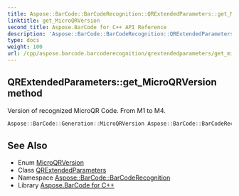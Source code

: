 ```yaml
---
title: Aspose::BarCode::BarCodeRecognition::QRExtendedParameters::get_MicroQRVersion method
linktitle: get_MicroQRVersion
second_title: Aspose.BarCode for C++ API Reference
description: 'Aspose::BarCode::BarCodeRecognition::QRExtendedParameters::get_MicroQRVersion method. Version of recognized MicroQR Code. From M1 to M4 in C++.'
type: docs
weight: 100
url: /cpp/aspose.barcode.barcoderecognition/qrextendedparameters/get_microqrversion/
---
```

## QRExtendedParameters::get_MicroQRVersion method


Version of recognized MicroQR Code. From M1 to M4.

```cpp
Aspose::BarCode::Generation::MicroQRVersion Aspose::BarCode::BarCodeRecognition::QRExtendedParameters::get_MicroQRVersion()
```

## See Also

* Enum [MicroQRVersion](../../../aspose.barcode.generation/microqrversion/)
* Class [QRExtendedParameters](../)
* Namespace [Aspose::BarCode::BarCodeRecognition](../../)
* Library [Aspose.BarCode for C++](../../../)
